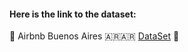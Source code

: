#### Here is the link to the dataset: 
🔗 Airbnb Buenos Aires 🇦🇷🇦🇷 [DataSet](https://1drv.ms/f/s!AmDXcDGDsQz4mhs2w8DE4soTA3HW?e=z0DEAj) 🔗

